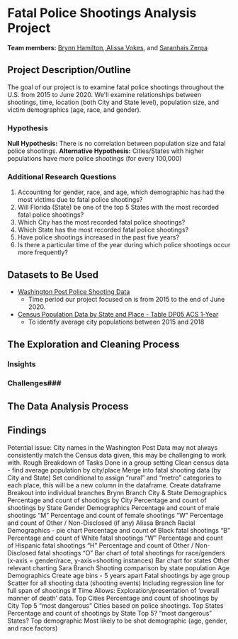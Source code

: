 # Fatal Police Shootings Analysis Project #
**Team members:** [Brynn Hamilton](https://github.com/Brynn-Hamilton),[ Alissa Vokes](https://github.com/alissavokes), and [Saranhais Zerpa](https://github.com/szerpa17)

## Project Description/Outline ##
The goal of our project is to examine fatal police shootings throughout the U.S. from 2015 to June 2020. We'll examine relationships between shootings, time, location (both City and State level), population size, and victim demographics (age, race, and gender).

### Hypothesis ###
**Null Hypothesis:** There is no correlation between population size and fatal police shootings.
**Alternative Hypothesis:** Cities/States with higher populations have more police shootings (for every 100,000)


### Additional Research Questions ###
1. Accounting for gender, race, and age, which demographic has had the most victims due to fatal police shootings?
2. Will Florida (State) be one of the top 5 States with the most recorded fatal police shootings? 
3. Which City has the most recorded fatal police shootings? 
4. Which State has the most recorded fatal police shootings?
5. Have police shootings increased in the past five years?
6. Is there a particular time of the year during which police shootings occur more frequently?


## Datasets to Be Used ##
* [Washington Post Police Shooting Data](https://github.com/washingtonpost/data-police-shootings)
    * Time period our project focused on is from 2015 to the end of June 2020.
* [Census Population Data by State and Place - Table DP05 ACS 1-Year](https://data.census.gov/cedsci/table?q=population&g=0100000US.04000.001,.160000&hidePreview=false&tid=ACSDP1Y2018.DP05&tp=true&vintage=2018)
    * To identify average city populations between 2015 and 2018

## The Exploration and Cleaning Process ##

### Insights ###

### Challenges###


## The Data Analysis Process ##

## Findings ##

Potential issue: City names in the Washington Post Data may not always consistently match the Census data given, this may be challenging to work with.
Rough Breakdown of Tasks
Done in a group setting
Clean census data - find average population by city/place
Merge into fatal shooting data (by City and State)
Set conditional to assign “rural” and “metro” categories to each place, this will be a new column in the dataframe. 
Create dataframe
Breakout into individual branches
Brynn Branch
City & State Demographics
Percentage and count of shootings by City
Percentage and count of shootings by State
Gender Demographics
Percentage and count of male shootings “M”
Percentage and count of female shootings “W”
Percentage and count of Other / Non-Disclosed (if any)
Alissa Branch
Racial Demographics - pie chart
Percentage and count of Black fatal shootings “B”
Percentage and count of White fatal shootings “W”
Percentage and count of Hispanic fatal shootings “H”
Percentage and count of Other / Non-Disclosed fatal shootings “O”
Bar chart of total shootings for race/genders
(x-axis = gender/race, y-axis=shooting instances)
Bar chart for states
Other relevant charting
Sara Branch
Shooting comparison by state population
Age Demographics
Create age bins - 5 years apart
Fatal shootings by age group
Scatter for all shooting data (shooting events)
Including regression line for full span of shootings
If Time Allows:
Exploration/presentation of ‘overall manner of death’ data.
Top Cities
Percentage and count of shootings by City
Top 5 “most dangerous” Cities based on police shootings. 
Top States
Percentage and count of shootings by State
Top 5? “most dangerous” States?
Top demographic
Most likely to be shot demographic (age, gender, and race factors)
